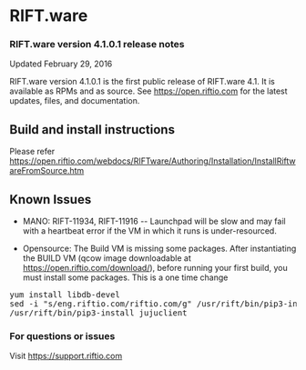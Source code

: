 RIFT.ware 
=========

### RIFT.ware version 4.1.0.1 release notes
Updated February 29, 2016

RIFT.ware version 4.1.0.1  is the first public release of RIFT.ware 4.1. It is available as RPMs and as source.  See https://open.riftio.com for the latest updates, files, and documentation.

## Build and install instructions 
Please refer https://open.riftio.com/webdocs/RIFTware/Authoring/Installation/InstallRiftwareFromSource.htm

## Known Issues

* MANO:
RIFT-11934, RIFT-11916 -- Launchpad will be slow and may fail with a heartbeat error if the VM in which it runs is under-resourced. 

* Opensource: 
The Build VM is missing some packages. 
After instantiating the BUILD VM (qcow image downloadable at https://open.riftio.com/download/),  before running your first build, you must install some packages.
This is a one time change

<pre>
yum install libdb-devel
sed -i "s/eng.riftio.com/riftio.com/g" /usr/rift/bin/pip3-install
/usr/rift/bin/pip3-install jujuclient
</pre>

### For questions or issues
Visit https://support.riftio.com

